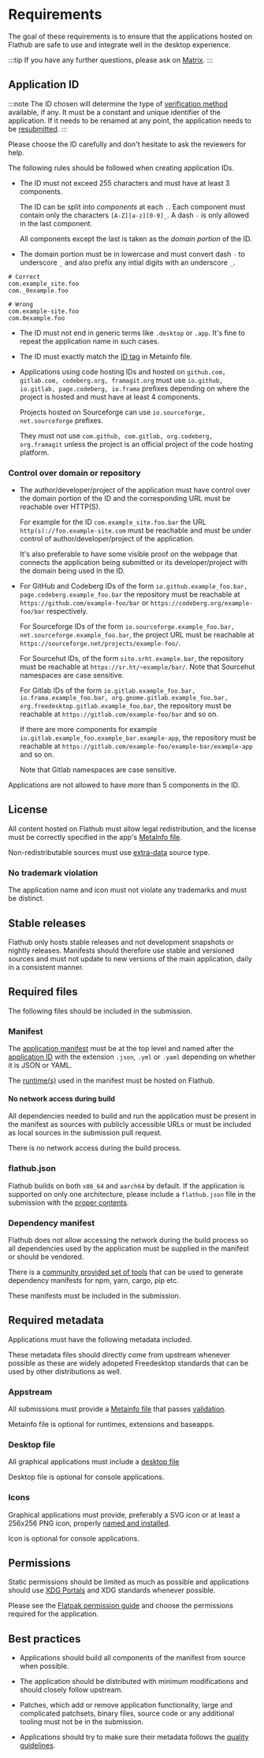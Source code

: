 # Requirements

The goal of these requirements is to ensure that the applications hosted
on Flathub are safe to use and integrate well in the desktop experience.

:::tip
If you have any further questions, please ask on [Matrix](https://matrix.to/#/#flatpak:matrix.org).
:::

## Application ID

:::note
The ID chosen will determine the type of [verification method](/docs/for-app-authors/verification#what-is-verification)
available, if any. It must be a constant and unique identifier of the
application. If it needs to be renamed at any point, the application
needs to be [resubmitted](/docs/for-app-authors/maintenance#renaming-the-flatpak-id).
:::

Please choose the ID carefully and don't hesitate to ask the reviewers
for help.

The following rules should be followed when creating application IDs.

- The ID must not exceed 255 characters and must have at least 3
  components.

  The ID can be split into _components_ at each `.`. Each component must
  contain only the characters `[A-Z][a-z][0-9]_`.  A dash `-` is only
  allowed in the last component.

  All components except the last is taken as the _domain portion_ of
  the ID.

- The domain portion must be in lowercase and must convert dash `-` to
  underscore `_` and also prefix any intial digits with an underscore
  `_`.

```
# Correct
com.example_site.foo
com._0example.foo

# Wrong
com.example-site.foo
com.0example.foo
```

- The ID must not end in generic terms like `.desktop` or `.app`. It's
  fine to repeat the application name in such cases.

- The ID must exactly match the [ID tag](/docs/for-app-authors/metainfo-guidelines/#id)
  in Metainfo file.

- Applications using code hosting IDs and hosted on
  `github.com, gitlab.com, codeberg.org, framagit.org` must use
  `io.github, io.gitlab, page.codeberg, io.frama` prefixes depending on
  where the project is hosted and must have at least 4 components.

  Projects hosted on Sourceforge can use `io.sourceforge, net.sourceforge`
  prefixes.

  They must not use `com.github, com.gitlab, org.codeberg, org.framagit`
  unless the project is an official project of the code hosting
  platform.

### Control over domain or repository

- The author/developer/project of the application must have control
  over the domain portion of the ID and the corresponding URL must be
  reachable over HTTP(S).

  For example for the ID `com.example_site.foo.bar` the URL
  `http(s)://foo.example-site.com` must be reachable and must be under
  control of author/developer/project of the application.

  It's also preferable to have some visible proof on the webpage that
  connects the application being submitted or its developer/project with
  the domain being used in the ID.

- For GitHub and Codeberg IDs of the form
  `io.github.example_foo.bar, page.codeberg.example_foo.bar` the
  repository must be reachable at `https://github.com/example-foo/bar` or
  `https://codeberg.org/example-foo/bar` respectively.

  For Sourceforge IDs of the form
  `io.sourceforge.example_foo.bar, net.sourceforge.example_foo.bar`, the
  project URL must be reachable at
  `https://sourceforge.net/projects/example-foo/`.

  For Sourcehut IDs, of the form `site.srht.example.bar`, the
  repository must be reachable at `https://sr.ht/~example/bar/`. Note
  that Sourcehut namespaces are case sensitive.

  For Gitlab IDs of the form `io.gitlab.example_foo.bar,
  io.frama.example_foo.bar, org.gnome.gitlab.example_foo.bar,
  org.freedesktop.gitlab.example_foo.bar`, the repository must be
  reachable at `https://gitlab.com/example-foo/bar` and so on.

  If there are more components for example
  `io.gitlab.example_foo.example_bar.example-app`,
  the repository must be reachable at
  `https://gitlab.com/example-foo/example-bar/example-app`
  and so on.

  Note that Gitlab namespaces are case sensitive.

Applications are not allowed to have more than 5 components in the ID.

## License

All content hosted on Flathub must allow legal redistribution, and the
license must be correctly specified in the app's [MetaInfo file](/docs/for-app-authors/metainfo-guidelines/#license).

Non-redistributable sources must use [extra-data](https://docs.flatpak.org/en/latest/module-sources.html#extra-data)
source type.

### No trademark violation

The application name and icon must not violate any trademarks and must
be distinct.

## Stable releases

Flathub only hosts stable releases and not development snapshots or
nightly releases. Manifests should therefore use stable and versioned
sources and must not update to new versions of the main application,
daily in a consistent manner.

## Required files

The following files should be included in the submission.

### Manifest

The [application manifest](https://docs.flatpak.org/en/latest/manifests.html)
must be at the top level and named after the [application ID](#application-id)
with the extension `.json`, `.yml` or `.yaml` depending on whether it is
JSON or YAML.

The [runtime(s)](https://docs.flatpak.org/en/latest/basic-concepts.html#runtimes)
used in the manifest must be hosted on Flathub.

#### No network access during build

All dependencies needed to build and run the application must be present
in the manifest as sources with publicly accessible URLs or must be
included as local sources in the submission pull request.

There is no network access during the build process.

### flathub.json

Flathub builds on both `x86_64` and `aarch64` by default. If the
application is supported on only one architecture, please include a
`flathub.json` file in the submission with the
[proper contents](/docs/for-app-authors/maintenance#limiting-the-set-of-architectures-to-build-on).

### Dependency manifest

Flathub does not allow accessing the network during the build process
so all dependencies used by the application must be supplied in the
manifest or should be vendored.

There is a [community provided set of tools](https://github.com/flatpak/flatpak-builder-tools)
that can be used to generate dependency manifests for npm, yarn, cargo,
pip etc.

These manifests must be included in the submission.

## Required metadata

Applications must have the following metadata included.

These metadata files should directly come from upstream whenever
possible as these are widely adopeted Freedesktop standards that can be
used by other distributions as well.

### Appstream

All submissions must provide a [Metainfo file](/docs/for-app-authors/metainfo-guidelines/#path-and-filename)
that passes [validation](/docs/for-app-authors/metainfo-guidelines/#validation).

Metainfo file is optional for runtimes, extensions and baseapps.

### Desktop file

All graphical applications must include a [desktop file](https://docs.flatpak.org/en/latest/conventions.html#desktop-files)

Desktop file is optional for console applications.

### Icons

Graphical applications must provide, preferably a SVG icon or at least
a 256x256 PNG icon, properly [named and installed](https://docs.flatpak.org/en/latest/conventions.html#application-icons).

Icon is optional for console applications.

## Permissions

Static permissions should be limited as much as possible and applications
should use [XDG Portals](https://flatpak.github.io/xdg-desktop-portal/docs/)
and XDG standards whenever possible.

Please see the [Flatpak permission guide](https://docs.flatpak.org/en/latest/sandbox-permissions.html)
and choose the permissions required for the application.

## Best practices

- Applications should build all components of the manifest from source
  when possible.

- The application should be distributed with minimum modifications and
  should closely follow upstream.

- Patches, which add or remove application functionality, large and
  complicated patchsets, binary files, source code or any additional
  tooling must not be in the submission.

- Applications should try to make sure their metadata follows the
  [quality guidelines](/docs/for-app-authors/metainfo-guidelines/quality-guidelines).
